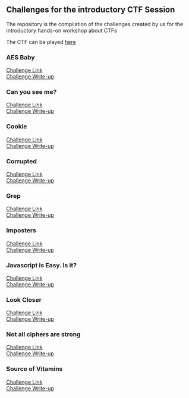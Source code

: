 ## Challenges for the introductory CTF Session

The repository is the compilation of the challenges created by us for the introductory hands-on workshop about CTFs

The CTF can be played [here](http://teamprobably.cf)

### AES Baby

[Challenge Link](http://teamprobably.cf/files/f24f45074438c6594339960e2612450b/Chal.zip)<br>
[Challenge Write-up](./AES&#32;Baby/Write-up.md)

### Can you see me?

[Challenge Link](http://teamprobably.cf/files/c39d24ff31838718724070b5cec61f48/Mark_Ronson_-_Uptown_Funk_ft._Bruno_Mars.mp3)<br>
[Challenge Write-up](./Can&#32;you&#32;see&#32;me/Write-up.md)

### Cookie

[Challenge Link](http://teamprobably.cf/files/232b231d89620e4df652b16ccd5cea48/cookies.zip)<br>
[Challenge Write-up](./Cookie/Write-up.md)

### Corrupted

[Challenge Link](https://drive.google.com/file/d/177kUd3LhtSOhkqeU2d80ResjSJfg5OVv/view?usp=sharing)<br>
[Challenge Write-up](./Corrupted/Write-up.md)

### Grep

[Challenge Link](http://teamprobably.cf/files/8d5c70774bf0dc7f0e67925fe2e459cd/Elliot.jpeg)<br>
[Challenge Write-up](./Grep/Write-up.md)

### Imposters

[Challenge Link](http://teamprobably.cf/files/7cc36c9253ee0f28361f90a47d4d4481/Chal.py)<br>
[Challenge Write-up](./Imposters/Write-up.md)

### Javascript is Easy. Is it?

[Challenge Link](https://easyjs.surge.sh)<br>
[Challenge Write-up](./Javascript&#32;is&#32;Easy.&#32;Is&#32;it/Write-up.md)

### Look Closer

[Challenge Link](https://drive.google.com/file/d/1gN7fNmRXpzFtMPJU6XOTgWia6CO0d01R/view?usp=sharing)<br>
[Challenge Write-up](./Look&#32;Closer/Write-up.md)

### Not all ciphers are strong

[Challenge Link](http://teamprobably.cf/files/a2edf75d3865c516ffdbc19f09f50841/ciphertext.txt)<br>
[Challenge Write-up](./Not&#32;all&#32;ciphers&#32;are&#32;strong/Write-up.md)

### Source of Vitamins

[Challenge Link](https://sov.surge.sh)<br>
[Challenge Write-up](./Source&#32;Of&#32;Vitamins/Write-up.md)
